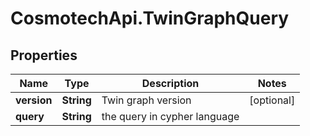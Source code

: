 # CosmotechApi.TwinGraphQuery

## Properties

Name | Type | Description | Notes
------------ | ------------- | ------------- | -------------
**version** | **String** | Twin graph version | [optional] 
**query** | **String** | the query in cypher language | 


